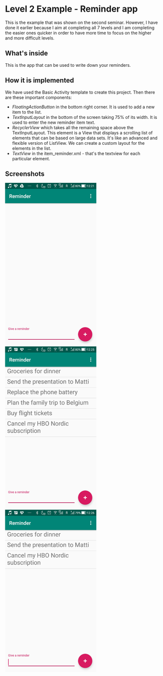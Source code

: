 # Level 2 Example - Reminder app
This is the example that was shown on the second seminar. However, I have done it earlier because I aim at completing all 7 levels and I am completing the easier ones quicker in order to have more time to focus on the higher and more difficult levels.
## What's inside
This is the app that can be used to write down your reminders. 
## How it is implemented
We have used the Basic Activity template to create this project. Then there are these important components:
* <i>FloatingActionButton</i> in the bottom right corner. It is used to add a new item to the list.
* <i>TextInputLayout</i> in the bottom of the screen taking 75% of its width. It is used to enter the new reminder item text.
* <i>RecyclerView</i> which takes all the remaining space above the TextInputLayout. This element is a View that displays a scrolling list of elements that can be based on large data sets. It's like an advanced and flexible version of ListView. We can create a custom layout for the elements in the list.
* <i>TextView</i> in the item_reminder.xml - that's the textview for each particular element.
## Screenshots
<img src="screenshots/screenshot1.jpg" alt="Screenshot" width="300"/>    <img src="screenshots/screenshot2.jpg" alt="Screenshot" width="300"/>
<img src="screenshots/screenshot3.jpg" alt="Screenshot" width="300"/>
